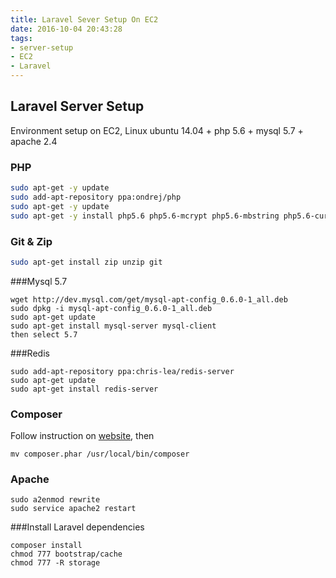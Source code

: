 ```yaml
---
title: Laravel Sever Setup On EC2
date: 2016-10-04 20:43:28
tags:
- server-setup
- EC2
- Laravel
---
```

## Laravel Server Setup
Environment setup on EC2, Linux ubuntu 14.04 + php 5.6 + mysql 5.7 + apache 2.4

<!-- more -->
### PHP

``` bash
sudo apt-get -y update
sudo add-apt-repository ppa:ondrej/php
sudo apt-get -y update
sudo apt-get -y install php5.6 php5.6-mcrypt php5.6-mbstring php5.6-curl php5.6-cli php5.6-mysql php5.6-gd php5.6-intl php5.6-xsl
```

### Git & Zip
``` bash
sudo apt-get install zip unzip git
```

###Mysql 5.7
```
wget http://dev.mysql.com/get/mysql-apt-config_0.6.0-1_all.deb
sudo dpkg -i mysql-apt-config_0.6.0-1_all.deb
sudo apt-get update
sudo apt-get install mysql-server mysql-client
then select 5.7
```

###Redis
```
sudo add-apt-repository ppa:chris-lea/redis-server
sudo apt-get update
sudo apt-get install redis-server
```

### Composer
Follow instruction on [website](https://getcomposer.org/download/), then

```
mv composer.phar /usr/local/bin/composer
```

### Apache
```
sudo a2enmod rewrite
sudo service apache2 restart
```

###Install Laravel dependencies
```
composer install
chmod 777 bootstrap/cache
chmod 777 -R storage
```



